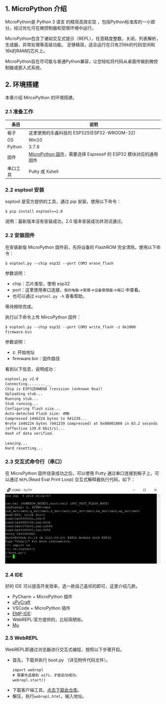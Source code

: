 ## 1. MicroPython 介绍

MicroPython是 Python 3 语言 的精简高效实现 ，包括Python标准库的一小部分，经过优化可在微控制器和受限环境中运行。

MicroPython包含了诸如交互式提示（REPL），任意精度整数，关闭，列表解析，生成器，异常处理等高级功能。 足够精简，适合运行在只有256k的代码空间和16k的RAM的芯片上。

MicroPython旨在尽可能与普通Python兼容，让您轻松将代码从桌面传输到微控制器或嵌入式系统。

## 2. 环境搭建
本章介绍 MircoPython 的环境搭建。

### 2.1 准备工作

| 条目 | 说明 |
| ---- | ---- |
| 板子 | 这里使用的乐鑫科技的 ESP32S(ESP32-WROOM-32) |
| OS | Win10 |
| Python | 3.7.6 |
| 固件 | [MicroPython 固件](http://www.micropython.org/download/)，需要选择 Espressif 的 ESP32 模块对应的通用固件 |
| 串口工具 | Putty 或 Xshell |


### 2.2 esptool 安装

esptool 是官方提供的工具，通过 pip 安装，使用以下命令：
```
$ pip install esptool==2.0
```
说明：最新版本没有安装成功，2.0 版本安装成功并测试通过。

### 2.2 安装固件

在安装新版 MicroPython 固件前，先将设备的 FlashROM 完全清除。使用以下命令：
```
$ esptool.py --chip esp32 --port COM3 erase_flash
```
参数说明：
- chip：芯片类型，使用 esp32
- port：这里使用串口连接，`我的电脑`->`管理`->`设备管理器`->`端口` 中查看。
- 也可以通过 `esptool.py -h` 查看帮助。

等待擦除完成。

执行以下命令上传 MircoPython 固件：
```
$ esptool.py --chip esp32 --port COM3 write_flash -z 0x1000 firmware.bin
```
参数说明：
- z: 开始地址
- firmware.bin：固件路径

看到以下信息，说明成功：
```
esptool.py v2.0
Connecting........___
Chip is ESP32D0WDQ6 (revision (unknown 0xa))
Uploading stub...
Running stub...
Stub running...
Configuring flash size...
Auto-detected Flash size: 4MB
Compressed 1446224 bytes to 941239...
Wrote 1446224 bytes (941239 compressed) at 0x00001000 in 83.2 seconds (effective 139.0 kbit/s)...
Hash of data verified.

Leaving...
Hard resetting...
```

### 2.3 交互式命令行（串口）

在 MicroPython 固件烧录成功之后，可以使用 Putty 通过串口连接到板子上。可以通过 `REPL`(Read Eval Print Loop) 交互式解释器执行代码，如下：

![](../images/2-putty.jpg)

### 2.4 IDE

好的 IDE 可以提高开发效率，选一款自己喜欢的即可，这里介绍几款。
- PyCharm + MicroPython 插件
- [uPyCraft](https://randomnerdtutorials.com/uPyCraftWindows)
- VSCode + MicroPython 插件
- [EMP-IDE](https://github.com/Singein/EMP-IDE):
- WebREPL:官方提供的，比较简陋些。
- [Mu](https://codewith.mu/en/download)

### 2.5 WebREPL

WebREPL即通过浏览器进行交互式编程，按照以下步骤开启。
- 首先，下载并执行 boot.py （详见附件代码文件）。
  ```
  import webrepl
  # 需要先连接到 wifi，才能启动成功。
  webrepl.start()
  ```
- 下载客户端工具，[点击下载此仓库](https://github.com/micropython/webrepl)。
- 解压，执行`webrepl.html`，输入地址。







